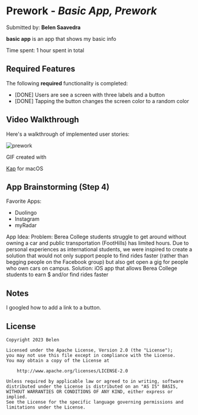 # Prework - *Basic App, Prework*

Submitted by: **Belen Saavedra**

**basic app** is an app that shows my basic info

Time spent: 1 hour spent in total

## Required Features

The following **required** functionality is completed:

- [DONE] Users are see a screen with three labels and a button
- [DONE] Tapping the button changes the screen color to a random color
 
## Video Walkthrough

Here's a walkthrough of implemented user stories:


![prework](https://github.com/bsaavedrabo/Prework_iOS_Codepath/assets/89317189/4935ea9b-2353-4bc5-81e4-4463d3135dfe)

GIF created with  

[Kap](https://getkap.co/) for macOS

## App Brainstorming (Step 4)

Favorite Apps:
- Duolingo
- Instagram
- myRadar

App Idea: 
Problem:
Berea College students struggle to get around without owning a car and public transportation (FootHills) has limited hours. Due to personal experiences as international students, we were inspired to create a solution that would not only support people to find rides faster (rather than begging people on the Facebook group) but also get open a gig for people who own cars on campus.
Solution: 
iOS app that allows Berea College students to earn $ and/or find rides faster

## Notes

I googled how to add a link to a button. 

## License

    Copyright 2023 Belen

    Licensed under the Apache License, Version 2.0 (the "License");
    you may not use this file except in compliance with the License.
    You may obtain a copy of the License at

        http://www.apache.org/licenses/LICENSE-2.0

    Unless required by applicable law or agreed to in writing, software
    distributed under the License is distributed on an "AS IS" BASIS,
    WITHOUT WARRANTIES OR CONDITIONS OF ANY KIND, either express or implied.
    See the License for the specific language governing permissions and
    limitations under the License.
